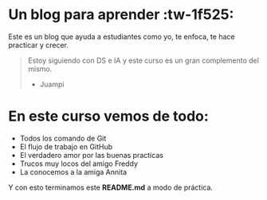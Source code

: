 # Un blog para aprender :tw-1f525:
Este es un blog que ayuda a estudiantes como yo, te enfoca, te hace practicar y  crecer.
> Estoy siguiendo con DS e IA y este curso es un gran complemento del mismo.
> - Juampi

# En este curso vemos de todo:
- Todos los comando de Git
- El flujo de trabajo en GitHub
- El verdadero amor por las buenas practicas
- Trucos muy locos del amigo Freddy
- La conocemos a la amiga Annita

Y con esto terminamos este **README.md** a modo de práctica.
